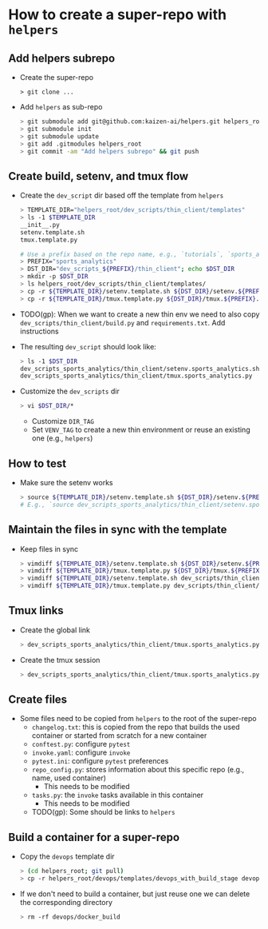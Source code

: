 # How to create a super-repo with `helpers`

## Add helpers subrepo

- Create the super-repo
  ```
  > git clone ...
  ```

- Add `helpers` as sub-repo
  ```bash
  > git submodule add git@github.com:kaizen-ai/helpers.git helpers_root
  > git submodule init
  > git submodule update
  > git add .gitmodules helpers_root
  > git commit -am "Add helpers subrepo" && git push
  ```

## Create build, setenv, and tmux flow

- Create the `dev_script` dir based off the template from `helpers`
  ``` bash
  > TEMPLATE_DIR="helpers_root/dev_scripts/thin_client/templates"
  > ls -1 $TEMPLATE_DIR
  __init__.py
  setenv.template.sh
  tmux.template.py

  # Use a prefix based on the repo name, e.g., `tutorials`, `sports_analytics`.
  > PREFIX="sports_analytics"
  > DST_DIR="dev_scripts_${PREFIX}/thin_client"; echo $DST_DIR
  > mkdir -p $DST_DIR
  > ls helpers_root/dev_scripts/thin_client/templates/
  > cp -r ${TEMPLATE_DIR}/setenv.template.sh ${DST_DIR}/setenv.${PREFIX}.sh
  > cp -r ${TEMPLATE_DIR}/tmux.template.py ${DST_DIR}/tmux.${PREFIX}.py
  ```

- TODO(gp): When we want to create a new thin env we need to also copy
  `dev_scripts/thin_client/build.py` and `requirements.txt`. Add instructions

- The resulting `dev_script` should look like:
  ```bash
  > ls -1 $DST_DIR
  dev_scripts_sports_analytics/thin_client/setenv.sports_analytics.sh
  dev_scripts_sports_analytics/thin_client/tmux.sports_analytics.py
  ```

- Customize the `dev_scripts` dir
  ```bash
  > vi $DST_DIR/*
  ```
  - Customize `DIR_TAG`
  - Set `VENV_TAG` to create a new thin environment or reuse an existing one
    (e.g., `helpers`)

## How to test

- Make sure the setenv works
  ```bash
  > source ${TEMPLATE_DIR}/setenv.template.sh ${DST_DIR}/setenv.${PREFIX}.sh
  # E.g., `source dev_scripts_sports_analytics/thin_client/setenv.sports_analytics.sh`
  ```

## Maintain the files in sync with the template

- Keep files in sync
  ```bash
  > vimdiff ${TEMPLATE_DIR}/setenv.template.sh ${DST_DIR}/setenv.${PREFIX}.sh
  > vimdiff ${TEMPLATE_DIR}/tmux.template.py ${DST_DIR}/tmux.${PREFIX}.py
  > vimdiff ${TEMPLATE_DIR}/setenv.template.sh dev_scripts/thin_client/setenv.helpers.sh
  > vimdiff ${TEMPLATE_DIR}/tmux.template.py dev_scripts/thin_client/tmux.helpers.py
  ```

## Tmux links

- Create the global link
  ```bash
  > dev_scripts_sports_analytics/thin_client/tmux.sports_analytics.py --create_global_link
  ```

- Create the tmux session
  ```bash
  > dev_scripts_sports_analytics/thin_client/tmux.sports_analytics.py --index 1 --force_restart
  ```

## Create files

- Some files need to be copied from `helpers` to the root of the super-repo
  - `changelog.txt`: this is copied from the repo that builds the used container or
    started from scratch for a new container
  - `conftest.py`: configure `pytest`
  - `invoke.yaml`: configure `invoke`
  - `pytest.ini`: configure `pytest` preferences
  - `repo_config.py`: stores information about this specific repo (e.g., name, used
    container)
    - This needs to be modified
  - `tasks.py`: the `invoke` tasks available in this container
    - This needs to be modified
  - TODO(gp): Some should be links to `helpers`

## Build a container for a super-repo

- Copy the `devops` template dir
  ```bash
  > (cd helpers_root; git pull)
  > cp -r helpers_root/devops/templates/devops_with_build_stage devops
  ```
- If we don't need to build a container, but just reuse one we can delete
  the corresponding directory
  ```bash
  > rm -rf devops/docker_build
  ```
